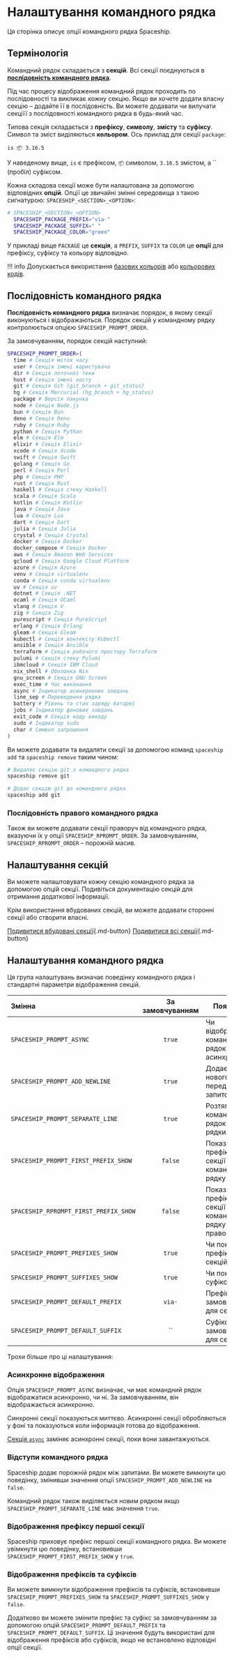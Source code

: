 # Налаштування командного рядка

Ця сторінка описує опції командного рядка Spaceship.

## Термінологія

Командний рядок складається з **секцій**. Всі секції поєднуються в [**послідовність командного рядка**](#prompt-order).

Під час процесу відображення командний рядок проходить по послідовності та викликає кожну секцію. Якщо ви хочете додати власну секцію – додайте її в послідовність. Ви можете додавати чи вилучати секціїї з послідовності командного рядка в будь-який час.

Типова секція складається з **префіксу**, **символу**, **змісту** та **суфіксу**. Символ та зміст виділяються **кольором**. Ось приклад для секції `package`:

```
is 📦 3.16.5
```

У наведеному вище, `is` є префіксом, `📦` символом, `3.16.5` змістом, а `` (пробіл) суфіксом.

Кожна складова секції може бути налаштована за допомогою відповідних **опцій**. Опції це звичайні змінні середовища з такою сигнатурою: `SPACESHIP_<SECTION>_<OPTION>`:

```zsh
# SPACESHIP_<SECTION>_<OPTION>
  SPACESHIP_PACKAGE_PREFIX="via·"
  SPACESHIP_PACKAGE_SUFFIX=" "
  SPACESHIP_PACKAGE_COLOR="green"
```

У прикладі вище `PACKAGE` це **секція**, а `PREFIX`, `SUFFIX` та `COLOR` це **опції** для префіксу, суфіксу та кольору відповідно.

!!! info
    Допускається використання [базових кольорів](https://wiki.archlinux.org/index.php/zsh#Colors) або [кольорових кодів](https://upload.wikimedia.org/wikipedia/commons/1/15/Xterm_256color_chart.svg).

## Послідовність командного рядка

**Послідовність командного рядка** визначає порядок, в якому секції виконуються і відображаються. Порядок секцій у командному рядку контролюється опцією `SPACESHIP_PROMPT_ORDER`.

За замовчуванням, порядок секцій наступний:

```zsh
SPACESHIP_PROMPT_ORDER=(
  time # Секція міток часу
  user # Секція імені користувача
  dir # Секція поточної теки
  host # Секція імені хосту
  git # Секція Git (git_branch + git_status)
  hg # Секція Mercurial (hg_branch + hg_status)
  package # Версія пакунка
  node # Секція Node.js
  bun # Секція Bun
  deno # Секція Deno
  ruby # Секція Ruby
  python # Секція Python
  elm # Секція Elm
  elixir # Секція Elixir
  xcode # Секція Xcode
  swift # Секція Swift
  golang # Секція Go
  perl # Секція Perl
  php # Секція PHP
  rust # Секція Rust
  haskell # Секція стеку Haskell
  scala # Секція Scala
  kotlin # Секція Kotlin
  java # Секція Java
  lua # Секція Lua
  dart # Секція Dart
  julia # Секція Julia
  crystal # Секція Crystal
  docker # Секція Docker
  docker_compose # Секція Docker
  aws # Секція Amazon Web Services
  gcloud # Секція Google Cloud Platform
  azure # Секція Azure
  venv # Секція virtualenv
  conda # Секція conda virtualenv
  uv # Секція uv
  dotnet # Секція .NET
  ocaml # Секція OCaml
  vlang # Секція V
  zig # Секція Zig
  purescript # Секція PureScript
  erlang # Секція Erlang
  gleam # Секція Gleam
  kubectl # Секція контексту Kubectl
  ansible # Секція Ansible
  terraform # Секція робочого простору Terraform
  pulumi # Секція стеку Pulumi
  ibmcloud # Секція IBM Cloud
  nix_shell # Оболонка Nix
  gnu_screen # Секція GNU Screen
  exec_time # Час виконання
  async # Індикатор асинхронних завдань
  line_sep # Переведення рядка
  battery # Рівень та стан заряду батареї
  jobs # Індикатор фонових завдань
  exit_code # Секція коду виходу
  sudo # Індикатор sudo
  char # Символ запрошення
)
```

Ви можете додавати та видаляти секції за допомогою команд `spaceship add` та `spaceship remove` таким чином:

```zsh
# Видаляє секцію git з командного рядка
spaceship remove git

# Додає секцію git до командного рядка
spaceship add git
```

### Послідовність правого командного рядка

Також ви можете додавати секції праворуч від командного рядка, вказуючи їх у опції `SPACESHIP_RPROMPT_ORDER`. За замовчуванням, `SPACESHIP_RPROMPT_ORDER` – порожній масив.

## Налаштування секцій

Ви можете налаштовувати кожну секцію командного рядка за допомогою опцій секції. Подивіться документацію секцій для отримання додаткової інформації.

Крім використання вбудованих секцій, ви можете додавати сторонні секції або створити власні.

[Подивитися вбудовані секції](/sections/index.md ""){.md-button} [Подивитися всі секції](../registry.md ""){.md-button}

## Налаштування командного рядка

Ця група налаштувань визначає поведінку командного рядка і стандартні параметри відображення секцій.

| Змінна                                | За замовчуванням | Пояснення                                                  |
|:------------------------------------- |:----------------:| ---------------------------------------------------------- |
| `SPACESHIP_PROMPT_ASYNC`              |      `true`      | Чи відображати командний рядок асинхронно                  |
| `SPACESHIP_PROMPT_ADD_NEWLINE`        |      `true`      | Додає символ нового рядка перед кожним запитом             |
| `SPACESHIP_PROMPT_SEPARATE_LINE`      |      `true`      | Розтягнути командний рядок на два рядки                    |
| `SPACESHIP_PROMPT_FIRST_PREFIX_SHOW`  |     `false`      | Показати префікс першої секції в командному рядку          |
| `SPACESHIP_RPROMPT_FIRST_PREFIX_SHOW` |     `false`      | Показати префікс першої секції в командному рядку праворуч |
| `SPACESHIP_PROMPT_PREFIXES_SHOW`      |      `true`      | Чи показувати префікси секцій                              |
| `SPACESHIP_PROMPT_SUFFIXES_SHOW`      |      `true`      | Чи показувати суфікси секцій                               |
| `SPACESHIP_PROMPT_DEFAULT_PREFIX`     |      `via·`      | Префікс за замовчуванням для секцій                        |
| `SPACESHIP_PROMPT_DEFAULT_SUFFIX`     |        ``        | Суфікс за замовчуванням для секцій                         |

Трохи більше про ці налаштування:

### Асинхронне відображення

Опція `SPACESHIP_PROMPT_ASYNC` визначає, чи має командний рядок відображатися асинхронно, чи ні. За замовчуванням, він відображається асинхронно.

Синхронні секції показуються миттєво. Асинхронні секції обробляються у фоні та показуються коли інформація готова до відображення.

[Секція `async`](/sections/async.md) заміняє асинхронні секції, поки вони завантажуються.

### Відступи командного рядка

Spaceship додає порожній рядок між запитами. Ви можете вимкнути цю поведінку, змінивши значення опції `SPACESHIP_PROMPT_ADD_NEWLINE` на `false`.

Командний рядок також виділяється новим рядком якщо `SPACESHIP_PROMPT_SEPARATE_LINE` має значення `true`.

### Відображення префіксу першої секції

Spaceship приховує префікс першої секції командного рядка. Ви можете увімкнути цю поведінку, встановивши `SPACESHIP_PROMPT_FIRST_PREFIX_SHOW` у `true`.

### Відображення префіксів та суфіксів

Ви можете вимкнути відображення префіксів та суфіксів, встановивши `SPACESHIP_PROMPT_PREFIXES_SHOW` та `SPACESHIP_PROMPT_SUFFIXES_SHOW` у `false`.

Додатково ви можете змінити префікс та суфікс за замовчуванням за допомогою опцій `SPACESHIP_PROMPT_DEFAULT_PREFIX` та `SPACESHIP_PROMPT_DEFAULT_SUFFIX`. Ці значення будуть використані для відображення префіксів або суфіксів, якщо не встановлено відповідні опції секції.

